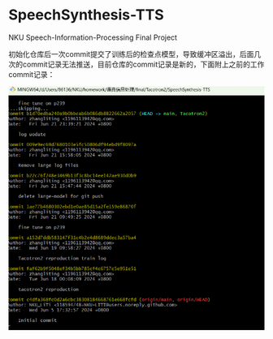 # SpeechSynthesis-TTS
NKU Speech-Information-Processing Final Project

初始化仓库后一次commit提交了训练后的检查点模型，导致缓冲区溢出，后面几次的commit记录无法推送，目前仓库的commit记录是新的，下面附上之前的工作commit记录：

![git-log](git-log.png)




